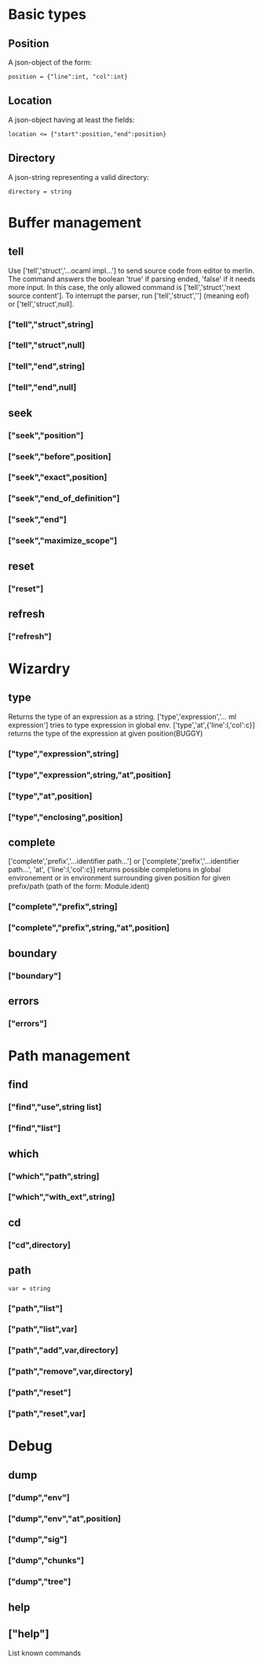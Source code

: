 
# Basic types

## Position

A json-object of the form: 

    position = {"line":int, "col":int}

## Location

A json-object having at least the fields: 

    location <= {"start":position,"end":position}

## Directory

A json-string representing a valid directory:

    directory = string

# Buffer management

## tell

Use ['tell','struct','...ocaml impl...'] to send source code from editor to merlin.
The command answers the boolean 'true' if parsing ended, 'false' if it needs more input.
In this case, the only allowed command is ['tell','struct','next source content'].
To interrupt the parser, run ['tell','struct',''] (meaning eof) or ['tell','struct',null].

### ["tell","struct",string]

### ["tell","struct",null]

### ["tell","end",string]

### ["tell","end",null]

## seek

### ["seek","position"]

### ["seek","before",position]

### ["seek","exact",position]

### ["seek","end\_of\_definition"]

### ["seek","end"]

### ["seek","maximize\_scope"]

## reset

### ["reset"]

## refresh

### ["refresh"]

# Wizardry

## type

Returns the type of an expression as a string.
['type','expression','... ml expression'] tries to type expression in global env.
['type','at',{'line':l,'col':c}] returns the type of the expression at given position(BUGGY)

### ["type","expression",string]
### ["type","expression",string,"at",position]
### ["type","at",position]
### ["type","enclosing",position]

## complete

['complete','prefix','...identifier path...'] or
['complete','prefix','...identifier path...', 'at', {'line':l,'col':c}]
returns possible completions in global environement or in environment
surrounding given position for given prefix/path (path of the form: Module.ident)

### ["complete","prefix",string]
### ["complete","prefix",string,"at",position]

## boundary

### ["boundary"]

## errors

### ["errors"]

# Path management

## find

### ["find","use",string list]
### ["find","list"]

## which

### ["which","path",string]
### ["which","with\_ext",string]

## cd

### ["cd",directory]

## path

    var = string

### ["path","list"]
### ["path","list",var]

### ["path","add",var,directory]
### ["path","remove",var,directory]

### ["path","reset"]
### ["path","reset",var]

# Debug

## dump

### ["dump","env"]
### ["dump","env","at",position]
### ["dump","sig"]
### ["dump","chunks"]
### ["dump","tree"]

## help

## ["help"]

List known commands
